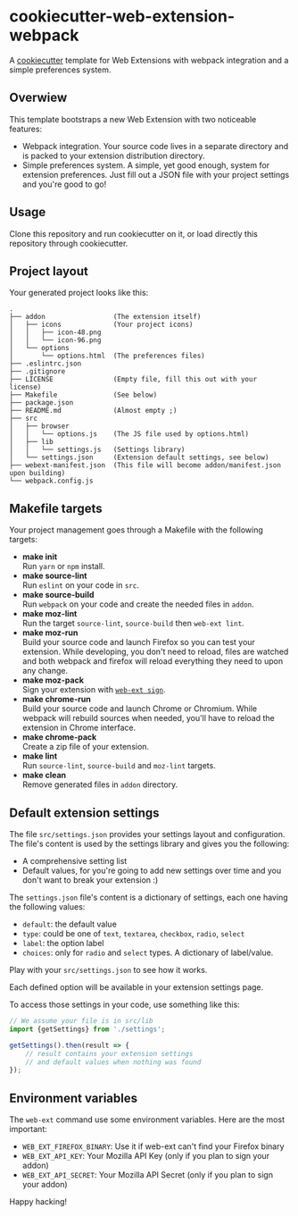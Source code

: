 # cookiecutter-web-extension-webpack

A [cookiecutter](https://github.com/audreyr/cookiecutter) template for
Web Extensions with webpack integration and a simple preferences system.

## Overwiew

This template bootstraps a new Web Extension with two noticeable features:

- Webpack integration. Your source code lives in a separate directory and is
  packed to your extension distribution directory.
- Simple preferences system. A simple, yet good enough, system for extension
  preferences. Just fill out a JSON file with your project settings and you're
  good to go!

## Usage

Clone this repository and run cookiecutter on it, or load directly this
repository through cookiecutter.

## Project layout

Your generated project looks like this:

```
.
├── addon                 (The extension itself)
│   ├── icons             (Your project icons)
│   │   ├── icon-48.png
│   │   └── icon-96.png
│   └── options
│       └── options.html  (The preferences files)
├── .eslintrc.json
├── .gitignore
├── LICENSE               (Empty file, fill this out with your license)
├── Makefile              (See below)
├── package.json
├── README.md             (Almost empty ;)
├── src
│   ├── browser
│   │   └── options.js    (The JS file used by options.html)
│   ├── lib
│   │   └── settings.js   (Settings library)
│   └── settings.json     (Extension default settings, see below)
├── webext-manifest.json  (This file will become addon/manifest.json upon building)
└── webpack.config.js
```

## Makefile targets

Your project management goes through a Makefile with the following targets:

- **make init**  
  Run `yarn` or `npm` install.
- **make source-lint**  
  Run `eslint` on your code in `src`.
- **make source-build**  
  Run `webpack` on your code and create the needed files in `addon`.
- **make moz-lint**  
  Run the target `source-lint`, `source-build` then `web-ext lint`.
- **make moz-run**  
  Build your source code and launch Firefox so you can test your extension.
  While developing, you don't need to reload, files are watched and both
  webpack and firefox will reload everything they need to upon any change.
- **make moz-pack**  
  Sign your extension with [`web-ext sign`](https://developer.mozilla.org/en-US/Add-ons/WebExtensions/web-ext_command_reference#web-ext_sign).
- **make chrome-run**  
  Build your source code and launch Chrome or Chromium. While webpack will
  rebuild sources when needed, you'll have to reload the extension in Chrome
  interface.
- **make chrome-pack**  
  Create a zip file of your extension.
- **make lint**  
  Run `source-lint`, `source-build` and `moz-lint` targets.
- **make clean**  
  Remove generated files in `addon` directory.

## Default extension settings

The file `src/settings.json` provides your settings layout and configuration.
The file's content is used by the settings library and gives you the following:

- A comprehensive setting list
- Default values, for you're going to add new settings over time and you don't
  want to break your extension :)

The `settings.json` file's content is a dictionary of settings, each one having
the following values:

- `default`: the default value
- `type`: could be one of `text`, `textarea`, `checkbox`, `radio`, `select`
- `label`: the option label
- `choices`: only for `radio` and `select` types. A dictionary of label/value.

Play with your `src/settings.json` to see how it works.

Each defined option will be available in your extension settings page.

To access those settings in your code, use something like this:

```js
// We assume your file is in src/lib
import {getSettings} from './settings';

getSettings().then(result => {
    // result contains your extension settings
    // and default values when nothing was found
});
```

## Environment variables

The `web-ext` command use some environment variables. Here are the most
important:

- `WEB_EXT_FIREFOX_BINARY`: Use it if web-ext can't find your Firefox binary
- `WEB_EXT_API_KEY`: Your Mozilla API Key (only if you plan to sign your addon)
- `WEB_EXT_API_SECRET`: Your Mozilla API Secret (only if you plan to sign your addon)

Happy hacking!
